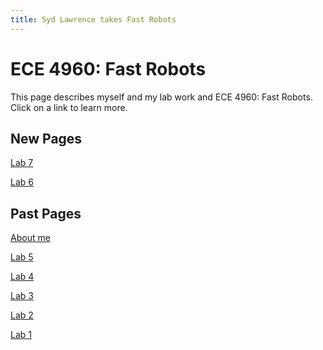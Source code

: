 ```yaml
---
title: Syd Lawrence takes Fast Robots
---
```

# ECE 4960: Fast Robots

This page describes myself and my lab work and ECE 4960: Fast Robots.
Click on a link to learn more.

## New Pages

[Lab 7](https://slawrence100.github.io/ece4960-fast-robots/lab7)

[Lab 6](https://slawrence100.github.io/ece4960-fast-robots/lab6)


## Past Pages

[About me](https://slawrence100.github.io/ece4960-fast-robots/about)

[Lab 5](https://slawrence100.github.io/ece4960-fast-robots/lab5)

[Lab 4](https://slawrence100.github.io/ece4960-fast-robots/lab4)

[Lab 3](https://slawrence100.github.io/ece4960-fast-robots/lab3)

[Lab 2](https://slawrence100.github.io/ece4960-fast-robots/lab2)

[Lab 1](https://slawrence100.github.io/ece4960-fast-robots/lab1)


